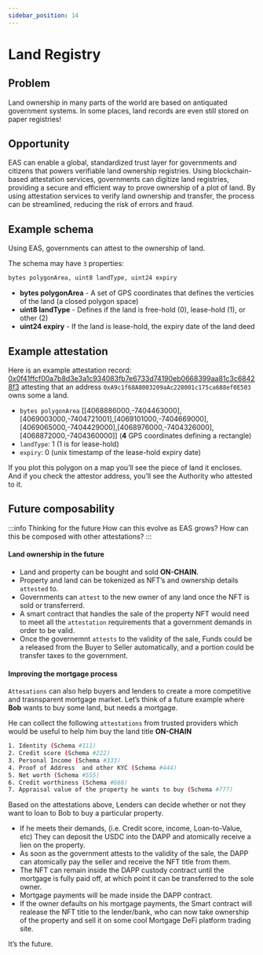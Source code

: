 ```yaml
---
sidebar_position: 14
---
```


# Land Registry 

## Problem
Land ownership in many parts of the world are based on antiquated government systems. In some places, land records are even still stored on paper registries!

## Opportunity
EAS can enable a global, standardized trust layer for governments and citizens that powers verifiable land ownership registries. Using blockchain-based attestation services, governments can digitize land registries, providing a secure and efficient way to prove ownership of a plot of land. By using attestation services to verify land ownership and transfer, the process can be streamlined, reducing the risk of errors and fraud.


## Example schema 
Using EAS, governments can attest to the ownership of land. 

The schema may have `3` properties:
```bash 
bytes polygonArea, uint8 landType, uint24 expiry 
```
- **bytes polygonArea** - A set of GPS coordinates that defines the verticies of the land (a closed polygon space)
- **uint8 landType** - Defines if the land is free-hold (0), lease-hold (1), or other (2)
- **uint24 expiry** - If the land is lease-hold, the expiry date of the land deed


## Example attestation
Here is an example attestation record: [0x0f41ffcf00a7b8d3e3a1c934083fb7e6733d74190eb0668399aa81c3c68428f3](https://sepolia.easscan.org/attestation/view/0x0f41ffcf00a7b8d3e3a1c934083fb7e6733d74190eb0668399aa81c3c68428f3) attesting that an address `0xA9c1f68A8003209aAc228001c175ca688ef0E503` owns some a land.


- `bytes polygonArea` [[4068886000,-7404463000],[4069003000,-7404721001],[4069101000,-7404669000],[4069065000,-7404429000],[4068976000,-7404326000],[4068872000,-7404360000]]
(**4** GPS coordinates defining a rectangle)
- `landType`: 1 (1 is for lease-hold)
- `expiry`: 0 (unix timestamp of the lease-hold expiry date)


If you plot this polygon on a map you’ll see the piece of land it encloses. And if you check the attestor address, you’ll see the Authority who attested to it.


## Future composability
:::info Thinking for the future
How can this evolve as EAS grows?
How can this be composed with other attestations?
:::

#### Land ownership in the future
- Land and property can be bought and sold **ON-CHAIN**. 
- Property and land can be tokenized as NFT’s and ownership details `attested` to. 
- Governments can `attest` to the new owner of any land once the NFT is sold or transferrerd.  
- A smart contract that handles the sale of the property NFT would need to meet all the `attestation` requirements that a government demands in order to be valid.   
- Once the governemnt `attests` to the validity of the sale, Funds could be a released from the Buyer to Seller automatically, and a portion could be transfer taxes to the government. 

#### Improving the mortgage process
`Attesations` can also help buyers and lenders to create a more competitive and trasnsparent mortgage market. Let’s think of a future example where **Bob** wants to buy some land, but needs a mortgage.

He can collect the following `attestations` from trusted providers which would be useful to help him buy the land title **ON-CHAIN**

```bash
1. Identity (Schema #111)
2. Credit score (Schema #222)
3. Personal Income (Schema #333)
4. Proof of Address  and other KYC (Schema #444)
5. Net worth (Schema #555)
6. Credit worthiness (Schema #666)
7. Appraisal value of the property he wants to buy (Schema #777)
```

Based on the attestations above, Lenders can decide whether or not they want to loan to Bob to buy a particular property. 
- If he meets their demands, (i.e. Credit score, income, Loan-to-Value, etc) They can deposit the USDC into the DAPP and atomically receive a lien on the property.   
- As soon as the government attests to the validity of the sale, the DAPP can atomically pay the seller and receive the NFT title from them.   
- The NFT can remain inside the DAPP custody contract until the mortgage is fully paid off, at which point it can be transferred to the sole owner.  
- Mortgage payments will be made inside the DAPP contract.  
- If the owner defaults on his mortgage payments, the Smart contract will realease the NFT title to the lender/bank, who can now take ownership of the property and sell it on some cool Mortgage DeFi platform trading site.

It’s the future.



